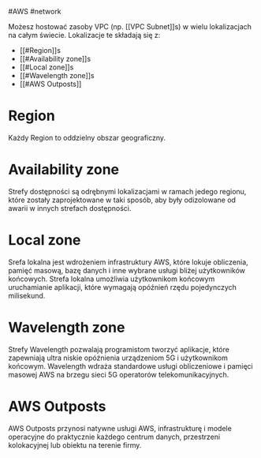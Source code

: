 #AWS #network

Możesz hostować zasoby VPC (np. [[VPC Subnet]]s) w wielu lokalizacjach na całym świecie. Lokalizacje te składają się z:

- [[#Region]]s
- [[#Availability zone]]s
- [[#Local zone]]s
- [[#Wavelength zone]]s
- [[#AWS Outposts]]

# Region

Każdy Region to oddzielny obszar geograficzny.

# Availability zone

Strefy dostępności są odrębnymi lokalizacjami w ramach jedego regionu, które zostały zaprojektowane w taki sposób, aby były odizolowane od awarii w innych strefach dostępności.

# Local zone

Srefa lokalna jest wdrożeniem infrastruktury AWS, które lokuje obliczenia, pamięć masową, bazę danych i inne wybrane usługi bliżej użytkowników końcowych. Strefa lokalna umożliwia użytkownikom końcowym uruchamianie aplikacji, które wymagają opóźnień rzędu pojedynczych milisekund.

# Wavelength zone

Strefy Wavelength pozwalają programistom tworzyć aplikacje, które zapewniają ultra niskie opóźnienia urządzeniom 5G i użytkownikom końcowym. Wavelength wdraża standardowe usługi obliczeniowe i pamięci masowej AWS na brzegu sieci 5G operatorów telekomunikacyjnych.

# AWS Outposts

AWS Outposts przynosi natywne usługi AWS, infrastrukturę i modele operacyjne do praktycznie każdego centrum danych, przestrzeni kolokacyjnej lub obiektu na terenie firmy.
